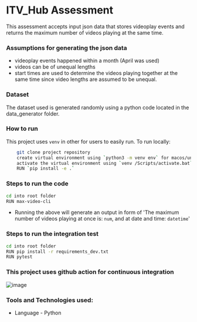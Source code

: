 # ITV_Hub Assessment

This assessment accepts input json data that stores videoplay events and returns the maximum number of videos playing at the same time.

### Assumptions for generating the json data
- videoplay events happened within a month (April was used)
- videos can be of unequal lengths
- start times are used to determine the videos playing together at the same time since video lengths are assumed to be unequal.

### Dataset
The dataset used is generated randomly using a python code located in the data_generator folder.

### How to run
This project uses `venv` in other for users to easily run.
To run locally:
```sh
    git clone project repository
    create virtual environment using `python3 -m venv env` for macos/unix and `py -m venv env` for windows 
    activate the virtual environment using `venv /Scripts/activate.bat`
    RUN `pip install -e .`
```

### Steps to run the code
```sh
cd into root folder
RUN max-video-cli
```
- Running the above will generate an output in form of 'The maximum number of videos playing at once is: `num`, and at date and time: `datetime`'

### Steps to run the integration test
```sh
cd into root folder
RUN pip install -r requirements_dev.txt
RUN pytest
```

### This project uses github action for continuous integration
![image](https://user-images.githubusercontent.com/30020704/201562005-e2a11972-41bc-4548-834a-652884519c44.png)


### Tools and Technologies used:
- Language - Python

